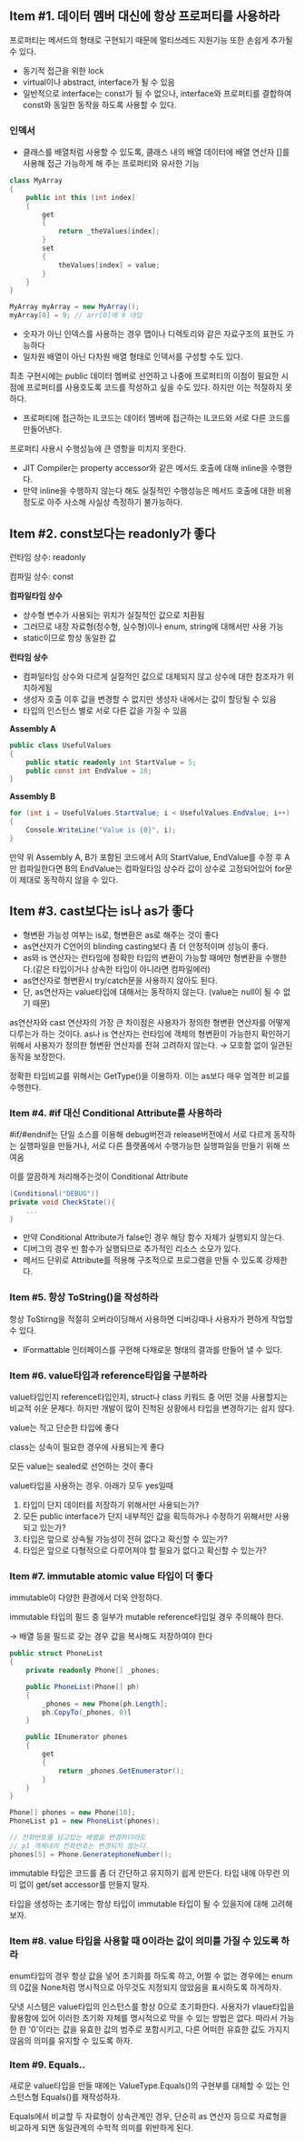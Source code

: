## Item #1. 데이터 멤버 대신에 항상 프로퍼티를 사용하라

프로퍼티는 메서드의 형태로 구현되기 때문에 멀티쓰레드 지원기능 또한 손쉽게 추가될 수 있다.

- 동기적 접근을 위한 lock
- virtual이나 abstract, interface가 될 수 있음
- 일반적으로 interface는 const가 될 수 없으나, interface와 프로퍼티를 결합하여 const와 동일한 동작을 하도록 사용할 수 있다.

### 인덱서

- 클래스를 배열처럼 사용할 수 있도록, 클래스 내의 배열 데이터에 배열 연산자 []를 사용해 접근 가능하게 해 주는 프로퍼티와 유사한 기능

```csharp
class MyArray
{
	public int this [int index]
	{
		get
		{
			return _theValues[index];
		}
		set
		{
			theValues[index] = value;
		}
	}
}

MyArray myArray = new MyArray();
myArray[0] = 9; // arr[0]에 9 대입
```

- 숫자가 아닌 인덱스를 사용하는 경우 맵이나 디렉토리와 같은 자료구조의 표현도 가능하다
- 일차원 배열이 아닌 다차원 배열 형태로 인덱서를 구성할 수도 있다.

최초 구현시에는 public 데이터 멤버로 선언하고 나중에 프로퍼티의 이점이 필요한 시점에 프로퍼티를 사용호도록 코드를 작성하고 싶을 수도 있다. 하지만 이는 적절하지 못하다.

- 프로퍼티에 접근하는 IL코드는 데이터 멤버에 접근하는 IL코드와 서로 다른 코드를 만들어낸다.

프로퍼티 사용시 수행성능에 큰 영항을 미치지 못한다.

- JIT Compiler는 property accessor와 같은 메서드 호출에 대해 inline을 수행한다.
- 만약 inline을 수행하지 않는다 해도 실질적인 수행성능은 메서드 호출에 대한 비용 정도로 아주 사소해 사실상 측정하기 불가능하다.

## Item #2. const보다는 readonly가 좋다

런타임 상수: readonly

컴파일 상수: const

**컴파일타임 상수**

- 상수형 변수가 사용되는 위치가 실질적인 값으로 치환됨
- 그러므로 내장 자료형(정수형, 실수형)이나 enum, string에 대해서만 사용 가능
- static이므로 항상 동일한 값

**런타임 상수**

- 컴파일타임 상수와 다르게 실질적인 값으로 대체되지 않고 상수에 대한 참조자가 위치하게됨
- 생성자 호출 이후 값을 변경할 수 없지만 생성자 내에서는 값이 할당될 수 있음
- 타입의 인스턴스 별로 서로 다른 값을 가질 수 있음

**Assembly A**

```csharp
public class UsefulValues
{
	public static readonly int StartValue = 5;
	public const int EndValue = 10;
}
```

**Assembly B**

```csharp
for (int i = UsefulValues.StartValue; i < UsefulValues.EndValue; i++)
{
	Console.WriteLine("Value is {0}", i);
}
```

만약 위 Assembly A, B가 포함된 코드에서 A의 StartValue, EndValue를 수정 후 A만 컴파일한다면 B의 EndValue는 컴파일타임 상수라 값이 상수로 고정되어있어 for문이 제대로 동작하지 않을 수 있다.

## Item #3. cast보다는 is나 as가 좋다

- 형변환 가능성 여부는 is로, 형변환은 as로 해주는 것이 좋다
- as연산자가 C언어의 blinding casting보다 좀 더 안정적이며 성능이 좋다.
- as와 is 연산자는 런타임에 정확한 타입의 변환이 가능할 때에만 형변환을 수행한다.(같은 타입이거나 상속한 타입이 아니라면 컴파일에러)
- as연산자로 형변환시 try/catch문을 사용하지 않아도 된다.
- 단, as연산자는 value타입에 대해서는 동작하지 않는다. (value는 null이 될 수 없기 때문)

as연산자와 cast 연산자의 가장 큰 차이점은 사용자가 정의한 형변환 연산자를 어떻게 다루는가 하는 것이다. as나 is 연산자는 런타임에 객체의 형변환이 가능한지 확인하기 위해서 사용자가 정의한 형변환 연산자를 전혀 고려하지 않는다. → 모호함 없이 일관된 동작을 보장한다.

정확한 타입비교를 위해서는 GetType()을 이용하자. 이는 as보다 매우 엄격한 비교를 수행한다.

### Item #4. #if 대신 Conditional Attribute를 사용하라

#if/#endnif는 단일 소스를 이용해 debug버전과 release버전에서 서로 다르게 동작하는 실행파일을 만들거나, 서로 다른 플랫폼에서 수행가능한 실행파일을 만들기 위해 쓰여옴

이를 깔끔하게 처리해주는것이 Conditional Attribute

```csharp
[Conditional("DEBUG")]
private void CheckState(){
	...
}
```

- 만약 Conditional Attribute가 false인 경우 해당 함수 자체가 실행되지 않는다.
- 디버그의 경우 빈 함수가 실행되므로 추가적인 리소스 소모가 있다.
- 메서드 단위로 Attribute를 적용해 구조적으로 프로그램을 만들 수 있도록 강제한다.

### Item #5. 항상 ToString()을 작성하라

항상 ToStirng을 적절히 오버라이딩해서 사용하면 디버깅때나 사용자가 편하게 작업할 수 있다.

- IFormattable 인터페이스를 구현해 다채로운 형태의 결과를 만들어 낼 수 있다.

### Item #6. value타입과 reference타입을 구분하라

value타입인지 reference타입인지, struct나 class 키워드 중 어떤 것을 사용할지는 비교적 쉬운 문제다. 하지만 개발이 많이 진척된 상황에서 타입을 변경하기는 쉽지 않다.

value는 작고 단순한 타입에 좋다

class는 상속이 필요한 경우에 사용되는게 좋다

모든 value는 sealed로 선언하는 것이 좋다

value타입을 사용하는 경우. 아래가 모두 yes일때

1. 타입이 단지 데이터를 저장하기 위해서만 사용되는가?
2. 모든 public interface가 단지 내부적인 값을 획득하거나 수정하기 위해서만 사용되고 있는가?
3. 타입은 앞으로 상속될 가능성이 전혀 없다고 확신할 수 있는가?
4. 타입은 앞으로 다형적으로 다루어져야 할 필요가 없다고 확신할 수 있는가?

### Item #7. immutable atomic value 타입이 더 좋다

immutable이 다양한 환경에서 더욱 안정하다.

immutable 타입의 필드 중 일부가 mutable reference타입일 경우 주의해야 한다.

→ 배열 등을 필드로 갖는 경우 값을 복사해도 저장하여야 한다

```csharp
public struct PhoneList
{
	private readonly Phone[] _phones;

	public PhoneList(Phone[] ph)
	{
		_phones = new Phone[ph.Length];
		ph.CopyTo(_phones, 0)l
	}

	public IEnumerator phones
	{
		get
		{
			return _phones.GetEnumerator();
		}
	}
}

Phone[] phones = new Phone[10];
PhoneList p1 = new PhoneList(phones);

// 전화번호를 담고있는 배열을 변경하더라도
// p1 객체내의 전화번호는 변경되지 않는다.
phones[5] = Phone.GeneratephoneNumber();
```

immutable 타입은 코드를 좀 더 간단하고 유지하기 쉽게 만든다. 타입 내에 아무런 의미 없이 get/set accessor를 만들지 말자.

타입을 생성하는 초기에는 항상 타입이 immutable 타입이 될 수 있을지에 대해 고려해보자.

### Item #8. value 타입을 사용할 때 0이라는 값이 의미를 가질 수 있도록 하라

enum타입의 경우 항상 값을 넣어 초기화를 하도록 하고, 어쩔 수 없는 경우에는 enum의 0값을 None처럼 명시적으로 아무것도 지정되지 않았음을 표시하도록 하게하자.

닷넷 시스템은 value타입의 인스턴스를 항상 0으로 초기화한다. 사용자가 vlaue타입을 활용함에 있어 이러한 초기화 자체를 명시적으로 막을 수 있는 방법은 없다. 따라서 가능한 한 '0'이라는 값을 유효한 값의 범주로 포함시키고, 다른 어떠한 유효한 값도 가지지 않음의 의미를 유지할 수 있도록 하자.

### Item #9. Equals..

새로운 value타입을 만들 때에는 ValueType.Equals()의 구현부를 대체할 수 있는 인스턴스형 Equals()를 재작성하자.

Equals에서 비교할 두 자료형이 상속관계인 경우, 단순히 as 연산자 등으로 자료형을 비교하게 되면 동일관계의 수학적 의미를 위반하게 된다.